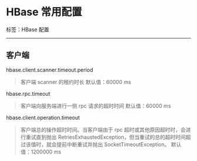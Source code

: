 # HBase 常用配置

标签：HBase 配置

---

## 客户端

hbase.client.scanner.timeout.period
> 客户端 scanner 的租约时长
> 默认值：60000 ms

hbase.rpc.timeout
> 客户端向服务端进行一侧 rpc 请求的超时时间
> 默认值：60000 ms

hbase.client.operation.timeout
> 客户端总的操作超时时间。当客户端由于 rpc 超时或其他原因超时时，会进行重试直到抛出 RetriesExhaustedException，但当重试的总的超时时间超过该值时，就会提前中断重试并抛出 SocketTimeoutException。
> 默认值：1200000 ms